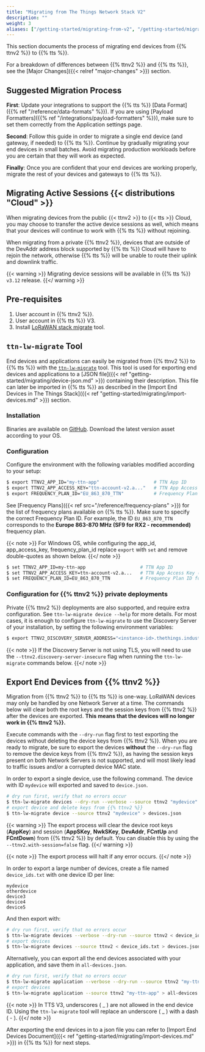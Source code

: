 ```yaml
---
title: "Migrating from The Things Network Stack V2"
description: ""
weight: 3
aliases: ["/getting-started/migrating-from-v2", "/getting-started/migrating-from-v2/configure-ttnctl", "/getting-started/migrating-from-v2/export-v2-devices"]
---
```


This section documents the process of migrating end devices from {{% ttnv2 %}} to {{% tts %}}.

<!--more-->

For a breakdown of differences between {{% ttnv2 %}} and {{% tts %}}, see the [Major Changes]({{< relref "major-changes" >}}) section.

## Suggested Migration Process

**First**: Update your integrations to support the {{% tts %}} [Data Format]({{% ref "/reference/data-formats" %}}). If you are using [Payload Formatters]({{% ref "/integrations/payload-formatters" %}}), make sure to set them correctly from the Application settings page.

**Second**: Follow this guide in order to migrate a single end device (and gateway, if needed) to {{% tts %}}. Continue by gradually migrating your end devices in small batches. Avoid migrating production workloads before you are certain that they will work as expected.

**Finally**: Once you are confident that your end devices are working properly, migrate the rest of your devices and gateways to {{% tts %}}.

## Migrating Active Sessions {{< distributions "Cloud" >}}

When migrating devices from the public {{< ttnv2 >}} to {{< tts >}} Cloud, you may choose to transfer the active device sessions as well, which means that your devices will continue to work with {{% tts %}} without rejoining.

When migrating from a private {{% ttnv2 %}}, devices that are outside of the DevAddr address block supported by {{% tts %}} Cloud will have to rejoin the network, otherwise {{% tts %}} will be unable to route their uplink and downlink traffic.

{{< warning >}} Migrating device sessions will be available in {{% tts %}} `v3.12` release. {{</ warning >}}

## Pre-requisites

1. User account in {{% ttnv2 %}}.
2. User account in {{% tts %}} V3.
3. Install [LoRaWAN stack migrate](#ttn-lw-migrate-tool) tool.

## `ttn-lw-migrate` Tool

End devices and applications can easily be migrated from {{% ttnv2 %}} to {{% tts %}} with the [`ttn-lw-migrate`](https://github.com/TheThingsNetwork/lorawan-stack-migrate) tool. This tool is used for exporting end devices and applications to a [JSON file]({{< ref "getting-started/migrating/device-json.md" >}}) containing their description. This file can later be imported in {{% tts %}} as described in the [Import End Devices in The Things Stack]({{< ref "getting-started/migrating/import-devices.md" >}}) section.

### Installation
Binaries are available on [GitHub](https://github.com/TheThingsNetwork/lorawan-stack-migrate/releases). Download the latest version asset according to your OS.

### Configuration

Configure the environment with the following variables modified according to your setup:

```bash
$ export TTNV2_APP_ID="my-ttn-app"                    # TTN App ID
$ export TTNV2_APP_ACCESS_KEY="ttn-account-v2.a..."   # TTN App Access Key (needs `devices` permissions)
$ export FREQUENCY_PLAN_ID="EU_863_870_TTN"           # Frequency Plan ID for exported devices
```

See [Frequency Plans]({{< ref src="/reference/frequency-plans" >}}) for the list of frequency plans available on {{% tts %}}. Make sure to specify the correct Frequency Plan ID. For example, the ID `EU_863_870_TTN` corresponds to the **Europe 863-870 MHz (SF9 for RX2 - recommended)** frequency plan.

{{< note >}} For Windows OS, while configuring the app_id, app_access_key, frequency_plan_id replace `export` with `set`  and remove double-quotes as shown below. {{</ note >}}
```bash
$ set TTNV2_APP_ID=my-ttn-app                    # TTN App ID
$ set TTNV2_APP_ACCESS_KEY=ttn-account-v2.a...   # TTN App Access Key (needs `devices` permissions)
$ set FREQUENCY_PLAN_ID=EU_863_870_TTN           # Frequency Plan ID for exported devices
```

### Configuration for {{% ttnv2 %}} private deployments

Private {{% ttnv2 %}} deployments are also supported, and require extra configuration. See `ttn-lw-migrate device --help` for more details. For most cases, it is enough to configure `ttn-lw-migrate` to use the Discovery Server of your installation, by setting the following environment variables:

```bash
$ export TTNV2_DISCOVERY_SERVER_ADDRESS="<instance-id>.thethings.industries:1900"
```

{{< note >}} If the Discovery Server is not using TLS, you will need to use the `--ttnv2.discovery-server-insecure` flag when running the `ttn-lw-migrate` commands below. {{</ note >}}

## Export End Devices from {{% ttnv2 %}}

Migration from {{% ttnv2 %}} to {{% tts %}} is one-way. LoRaWAN devices may only be handled by one Network Server at a time. The commands below will clear both the root keys and the session keys from {{% ttnv2 %}} after the devices are exported. **This means that the devices will no longer work in {{% ttnv2 %}}.**

Execute commands with the `--dry-run` flag first to test exporting the devices without deleting the device keys from {{% ttnv2 %}}. When you are ready to migrate, be sure to export the devices **without** the `--dry-run` flag to remove the device keys from {{% ttnv2 %}}, as having the session keys present on both Network Servers is not supported, and will most likely lead to traffic issues and/or a corrupted device MAC state.

In order to export a single device, use the following command. The device with ID `mydevice` will exported and saved to `device.json`.

```bash
# dry run first, verify that no errors occur
$ ttn-lw-migrate devices --dry-run --verbose --source ttnv2 "mydevice" > devices.json
# export device and delete keys from {{% ttnv2 %}}
$ ttn-lw-migrate device --source ttnv2 "mydevice" > devices.json
```

{{< warning >}} The export process will clear the device root keys (**AppKey**) and session (**AppSKey**, **NwkSKey**, **DevAddr**, **FCntUp** and **FCntDown**) from {{% ttnv2 %}} by default. You can disable this by using the  `--ttnv2.with-session=false` flag. {{</ warning >}}

{{< note >}} The export process will halt if any error occurs. {{</ note >}}

In order to export a large number of devices, create a file named `device_ids.txt` with one device ID per line:

```
mydevice
otherdevice
device3
device4
device5
```

And then export with:

```bash
# dry run first, verify that no errors occur
$ ttn-lw-migrate devices --verbose --dry-run --source ttnv2 < device_ids.txt > devices.json
# export devices
$ ttn-lw-migrate devices --source ttnv2 < device_ids.txt > devices.json
```

Alternatively, you can export all the end devices associated with your application, and save them in `all-devices.json`.

```bash
# dry run first, verify that no errors occur
$ ttn-lw-migrate application --verbose --dry-run --source ttnv2 "my-ttn-app" > all-devices.json
# export devices
$ ttn-lw-migrate application --source ttnv2 "my-ttn-app" > all-devices.json
```

{{< note >}} In TTS V3, underscores ( _ ) are not allowed in the end device ID. Using the `ttn-lw-migrate` tool will replace an underscore ( _ ) with a dash ( - ). {{</ note >}}

After exporting the end devices in to a json file you can refer to [Import End Devices Document]({{< ref "getting-started/migrating/import-devices.md" >}}) in {{% tts %}} for next steps.



